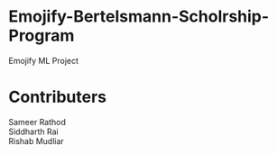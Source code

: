 # Emojify-Bertelsmann-Scholrship-Program
Emojify ML Project

# Contributers
Sameer Rathod
<br />
Siddharth Rai
<br />
Rishab Mudliar
